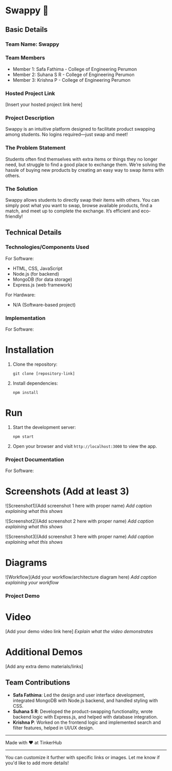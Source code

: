 
# Swappy 🎯

## Basic Details
### Team Name: Swappy

### Team Members
- Member 1: Safa Fathima - College of Engineering Perumon
- Member 2: Suhana S R - College of Engineering Perumon
- Member 3: Krishna P - College of Engineering Perumon

### Hosted Project Link
[Insert your hosted project link here]

### Project Description
Swappy is an intuitive platform designed to facilitate product swapping among students. No logins required—just swap and meet!

### The Problem Statement
Students often find themselves with extra items or things they no longer need, but struggle to find a good place to exchange them. We’re solving the hassle of buying new products by creating an easy way to swap items with others.

### The Solution
Swappy allows students to directly swap their items with others. You can simply post what you want to swap, browse available products, find a match, and meet up to complete the exchange. It’s efficient and eco-friendly!

## Technical Details
### Technologies/Components Used
For Software:
- HTML, CSS, JavaScript
- Node.js (for backend)
- MongoDB (for data storage)
- Express.js (web framework)

For Hardware:
- N/A (Software-based project)

### Implementation
For Software:
# Installation
1. Clone the repository:
   ```
   git clone [repository-link]
   ```
2. Install dependencies:
   ```
   npm install
   ```

# Run
1. Start the development server:
   ```
   npm start
   ```
2. Open your browser and visit `http://localhost:3000` to view the app.

### Project Documentation
For Software:

# Screenshots (Add at least 3)
![Screenshot1](Add screenshot 1 here with proper name)
*Add caption explaining what this shows*

![Screenshot2](Add screenshot 2 here with proper name)
*Add caption explaining what this shows*

![Screenshot3](Add screenshot 3 here with proper name)
*Add caption explaining what this shows*

# Diagrams
![Workflow](Add your workflow/architecture diagram here)
*Add caption explaining your workflow*

### Project Demo
# Video
[Add your demo video link here]
*Explain what the video demonstrates*

# Additional Demos
[Add any extra demo materials/links]

## Team Contributions
- **Safa Fathima**: Led the design and user interface development, integrated MongoDB with Node.js backend, and handled styling with CSS.
- **Suhana S R**: Developed the product-swapping functionality, wrote backend logic with Express.js, and helped with database integration.
- **Krishna P**: Worked on the frontend logic and implemented search and filter features, helped in UI/UX design.

---

Made with ❤️ at TinkerHub

---

You can customize it further with specific links or images. Let me know if you'd like to add more details!

